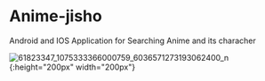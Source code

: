 # Anime-jisho
Android and IOS Application for Searching Anime and its characher

![61823347_1075333366000759_6036571273193062400_n](https://user-images.githubusercontent.com/31761132/58764939-dd836b00-8586-11e9-99ff-24190025c5f6.png){:height="200px" width="200px"}
